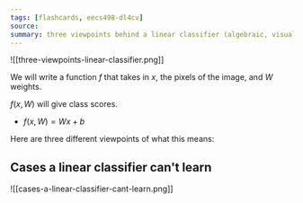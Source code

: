 ```yaml
---
tags: [flashcards, eecs498-dl4cv]
source:
summary: three viewpoints behind a linear classifier (algebraic, visual, and geometric).
---
```


![[three-viewpoints-linear-classifier.png]]

We will write a function $f$ that takes in $x$, the pixels of the image, and $W$ weights. 

$f(x, W)$ will give class scores.
- $f(x, W) = Wx + b$

Here are three different viewpoints of what this means:

## Cases a linear classifier can't learn
![[cases-a-linear-classifier-cant-learn.png]]
